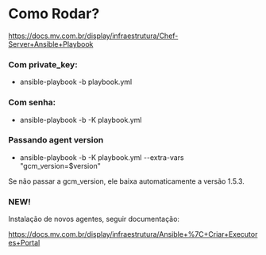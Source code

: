 Como Rodar? 
==========

https://docs.mv.com.br/display/infraestrutura/Chef-Server+Ansible+Playbook


### Com private_key:

- ansible-playbook -b playbook.yml 

### Com senha:

- ansible-playbook -b -K playbook.yml

### Passando agent version 

- ansible-playbook -b -K playbook.yml --extra-vars "gcm_version=$version" 

Se não passar a gcm_version, ele baixa automaticamente a versão 1.5.3.


### NEW! 

 Instalação de novos agentes, seguir documentação: 

 https://docs.mv.com.br/display/infraestrutura/Ansible+%7C+Criar+Executores+Portal




